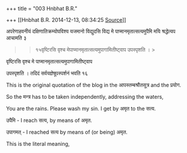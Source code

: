 +++
title = "003 Hnbhat B.R."

+++
[[Hnbhat B.R.	2014-12-13, 08:34:25 [Source](https://groups.google.com/g/samskrita/c/l18ywYyUJIs)]]



  

अपरेणाहवनीयं दक्षिणातिक्रम्योपविश्य यजमानो विद्युदसि विद्य मे पाप्मानमृतात्सत्यमुपैमि मयि श्रद्धेत्यप आचामति ३  

  

> 
> > 
> > १५वृष्टिरसि वृश्च मेपाप्मानमृतात्सत्यमुपागामितीष्ट्वाप उपस्पृशति । >
> 
> > 



वृष्टिरसि वृश्च मे पाप्मानमृतात्सत्यमुपागामितीष्ट्वाप

उपस्पृशति । तदिदं सर्वयज्ञेषूपस्पर्शनं भवति १६

This is the original quotation of the blog in the आपस्तम्बश्रौतसूत्र and the प्रयोग.

  

  

So the मन्त्र has to be taken independently, addressing the waters,

  

You are the rains. Please wash my sin. I get by अमृत to the सत्य.

  

उपैमि - I reach सत्य, by means of अमृत.

उपागमत् - I reached सत्य by means of (or being) अमृत.

  

This is the literal meaning,

  



  

  

  

  



